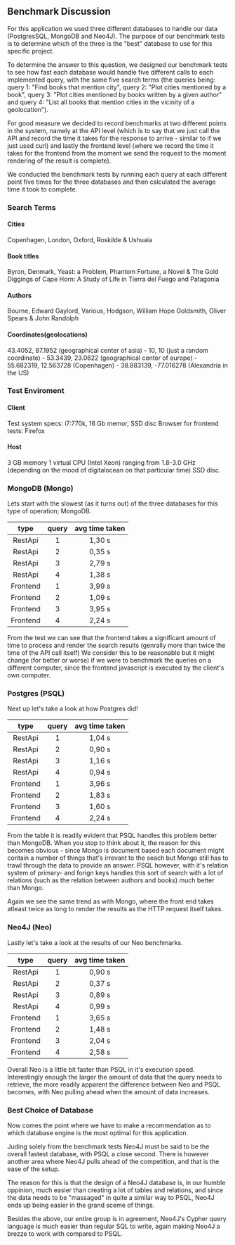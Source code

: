 


## Benchmark Discussion

For this application we used three different databases to handle our data (PostgresSQL, MongoDB and Neo4J). The purpose of our benchmark tests is to determine which of the three is the "best" database to use for this specific project.

To determine the answer to this question, we designed our benchmark tests to see how fast each database would handle five different calls to each implemented query, with the same five search terms (the queries being: query 1: "Find books that mention city", query 2: "Plot cities mentioned by a book", query 3: "Plot cities mentioned by books written by a given author" and query 4: "List all books that mention cities in the vicinity of a geolocation").


For good measure we decided to record benchmarks at two different points in the system, namely at the API level (which is to say that we just call the API and record the time it takes for the response to arrive - similar to if we just used curl) and lastly the frontend level (where we record the time it takes for the frontend from the moment we send the request to the moment rendering of the result is complete).

We conducted the benchmark tests by running each query at each different point five times for the three databases and then calculated the average time it took to complete.

### Search Terms
#### Cities
Copenhagen, London, Oxford, Roskilde & Ushuaia
#### Book titles
Byron, Denmark, Yeast: a Problem, Phantom Fortune, a Novel & The Gold Diggings of Cape Horn: A Study of Life in Tierra del Fuego and Patagonia 
#### Authors
Bourne, Edward Gaylord, Various, Hodgson, William Hope Goldsmith, Oliver Spears & John Randolph
#### Coordinates(geolocations)
43.4052, 87.1952 (geographical center of asia) - 10, 10 (just a random coordinate) - 53.3439, 23.0622 (geographical center of europe) - 55.682319, 12.563728 (Copenhagen) - 38.883139, -77.016278 (Alexandria in the US) 

### Test Enviroment
#### Client
Test system specs: i7:770k, 16 Gb memor, SSD disc
Browser for frontend tests: Firefox

#### Host
3 GB memory
1 virtual CPU (Intel Xeon) ranging from 1.8-3.0 GHz (depending on the mood of digitalocean on that particular time)
SSD disc.


### MongoDB (Mongo)

Lets start with the slowest (as it turns out) of the three databases for this type of operation; MongoDB. 

**type**|**query**|**avg time taken**
:-----:|:-----:|:-----:
RestApi|1|1,30 s
RestApi|2|0,35 s
RestApi|3|2,79 s
RestApi|4|1,38 s
Frontend|1|3,99 s
Frontend|2|1,09 s
Frontend|3|3,95 s
Frontend|4|2,24 s

From the test we can see that the frontend takes a significant amount of time to process and render the search results (genrally more than twice the time of the API call itself)
We consider this to be reasonable but it might change (for better or worse) if we were to benchmark the queries on a different computer, since the frontend javascript is executed by the
client's own computer.


### Postgres (PSQL)

Next up let's take a look at how Postgres did!

**type**|**query**|**avg time taken**
:-----:|:-----:|:-----:
RestApi|1|1,04 s
RestApi|2|0,90 s
RestApi|3|1,16 s
RestApi|4|0,94 s
Frontend|1|3,96 s
Frontend|2|1,83 s
Frontend|3|1,60 s
Frontend|4|2,24 s

From the table it is readily evident that PSQL handles this problem better than MongoDB. When you stop to think about it, 
the reason for this becomes obvious - since Mongo is document based each document might contain a number of things that's irrevant to the seach
but Mongo still has to trawl through the data to provide an answer. PSQL however, with it's relation system of primary- and forign keys handles
this sort of search with a lot of relations (such as the relation between authors and books) much better than Mongo.

Again we see the same trend as with Mongo, where the front end takes atleast twice as long to render the results as the HTTP request itself takes.


### Neo4J (Neo)

Lastly let's take a look at the results of our Neo benchmarks.

**type**|**query**|**avg time taken**
:-----:|:-----:|:-----:
RestApi|1|0,90 s
RestApi|2|0,37 s
RestApi|3|0,89 s
RestApi|4|0,99 s
Frontend|1|3,65 s
Frontend|2|1,48 s
Frontend|3|2,04 s
Frontend|4|2,58 s

Overall Neo is a little bit faster than PSQL in it's execution speed. Interestingly enough the larger the amount of data that the query needs
to retrieve, the more readily apparent the difference between Neo and PSQL becomes, with Neo pulling ahead when the amount of data increases.


### Best Choice of Database

Now comes the point where we have to make a recommendation as to which database engine is the most optimal for this application.

Juding solely from the benchmark tests Neo4J must be said to be the overall fastest database, with PSQL a close second.
There is however another area where Neo4J pulls ahead of the competition, and that is the ease of the setup. 

The reason for this is that the design of a Neo4J database is, in our humble oppinion, much easier than creating a lot of tables and relations,
and since the data needs to be "massaged" in quite a similar way to PSQL, Neo4J ends up being easier in the grand sceme of things.

Besides the above, our entire group is in agreement, Neo4J's Cypher query language is much easier than regular SQL to write, again making
Neo4J a brezze to work with compared to PSQL.
